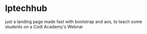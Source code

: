 # lptechhub
just a landing page made fast with bootstrap and aos, to teach some students on a Codi Academy's Webnar
